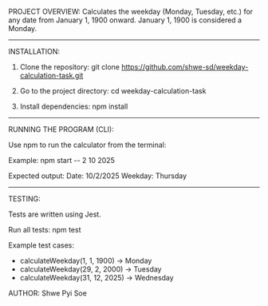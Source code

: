 PROJECT OVERVIEW:
Calculates the weekday (Monday, Tuesday, etc.) for any date from
January 1, 1900 onward. January 1, 1900 is considered a Monday.

------------------------------------------------------------------------
INSTALLATION:

1. Clone the repository:
   git clone https://github.com/shwe-sd/weekday-calculation-task.git

2. Go to the project directory:
   cd weekday-calculation-task

3. Install dependencies:
   npm install

------------------------------------------------------------------------
RUNNING THE PROGRAM (CLI):

Use npm to run the calculator from the terminal:

Example:
   npm start -- 2 10 2025

Expected output:
   Date: 10/2/2025
   Weekday: Thursday

------------------------------------------------------------------------
TESTING:

Tests are written using Jest.

Run all tests:
   npm test

Example test cases:
- calculateWeekday(1, 1, 1900) -> Monday
- calculateWeekday(29, 2, 2000) -> Tuesday
- calculateWeekday(31, 12, 2025) -> Wednesday

AUTHOR:
Shwe Pyi Soe

